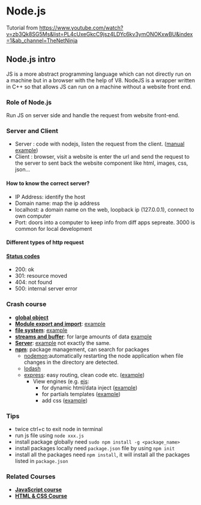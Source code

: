 # Node.js

Tutorial from https://www.youtube.com/watch?v=zb3Qk8SG5Ms&list=PL4cUxeGkcC9jsz4LDYc6kv3ymONOKxwBU&index=1&ab_channel=TheNetNinja

## Node.js intro

JS is a more abstract programming language which can not directly run on a machine but in a browser with the help of V8. NodeJS is a wrapper written in C++ so that allows JS can run on a machine without a website front end.

### Role of Node.js

Run JS on server side and handle the request from website front-end.

### Server and Client

- Server : code with nodejs, listen the request from the client. ([manual example](./node-crash-course/server.js))
- Client : browser, visit a website is enter the url and send the request to the server to sent back the website component like html, images, css, json...

#### How to know the correct server?

- IP Address: identify the host
- Domain name: map the ip address
- localhost: a domain name on the web, loopback ip (127.0.0.1), connect to own computer
- Port: doors into a computer to keep info from diff apps sepreate. 3000 is common for local development

#### Different types of http request

#### [Status codes](https://developer.mozilla.org/en-US/docs/Web/HTTP/Status)

- 200: ok
- 301: resource moved
- 404: not found
- 500: internal server error

### Crash course

- [**global object**](https://www.geeksforgeeks.org/node-js-global-objects/#:~:text=server%2Dside%20scripting.-,Node.,without%20importing%20any%20particular%20module.)
- [**Module export and import**](https://adrianmejia.com/getting-started-with-node-js-modules-require-exports-imports-npm-and-beyond/): [example](./node-crash-course/modules.js)
- [**file system**](https://nodejs.org/api/fs.html): [example](./node-crash-course/files.js)
- [**streams and buffer**](https://nodesource.com/blog/understanding-streams-in-nodejs/): for large amounts of data [example](./node-crash-course/streams.js)
- [**Server**](https://www.digitalocean.com/community/tutorials/how-to-create-a-web-server-in-node-js-with-the-http-module#step-1-creating-a-basic-http-server): [example](./node-crash-course/server.js) not exactly the same.
- [**npm**](https://www.npmjs.com/): package management, can search for packages
  - [nodemon](https://www.npmjs.com/package/nodemon):automatically restarting the node application when file changes in the directory are detected.
  - [lodash](https://lodash.com/)
  - [express](http://expressjs.com/): easy routing, clean code etc. ([example](./node-crash-course/app.js))
    - View engines (e.g. [ejs](https://ejs.co/):
      - for dynamic html/data inject ([example](./node-crash-course/app.js))
      - for partials templates ([example](./node-crash-course/views/partials/))
      - add css ([example](./node-crash-course/views/partials/head.ejs))

### Tips

- twice ctrl+c to exit node in terminal
- run js file using `node xxx.js`
- install package globally need `sudo npm install -g <package_name>`
- install packages locally need `package.json` file by using `npm init`
- install all the packages need `npm install`, it will install all the packages listed in `package.json`

### Related Courses

- [**JavaScript course**](https://www.youtube.com/playlist?list=PL4cUxeGkcC9haFPT7J25Q9GRB_ZkFrQAc)
- [**HTML & CSS Course**](https://www.youtube.com/playlist?list=PL4cUxeGkcC9ivBf_eKCPIAYXWzLlPAm6G)
